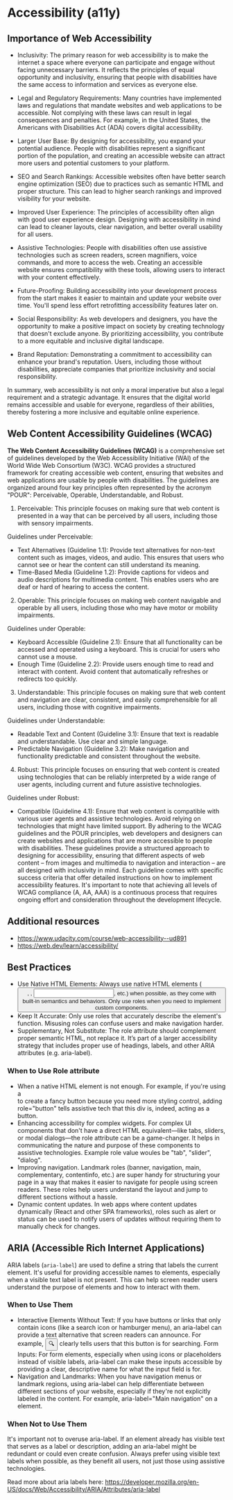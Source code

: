 # Accessibility (a11y)
## Importance of Web Accessibility
* Inclusivity: The primary reason for web accessibility is to make the internet a space where everyone can participate and engage without facing unnecessary barriers. It reflects the principles of equal opportunity and inclusivity, ensuring that people with disabilities have the same access to information and services as everyone else.

* Legal and Regulatory Requirements: Many countries have implemented laws and regulations that mandate websites and web applications to be accessible. Not complying with these laws can result in legal consequences and penalties. For example, in the United States, the Americans with Disabilities Act (ADA) covers digital accessibility.

* Larger User Base: By designing for accessibility, you expand your potential audience. People with disabilities represent a significant portion of the population, and creating an accessible website can attract more users and potential customers to your platform.

* SEO and Search Rankings: Accessible websites often have better search engine optimization (SEO) due to practices such as semantic HTML and proper structure. This can lead to higher search rankings and improved visibility for your website.

* Improved User Experience: The principles of accessibility often align with good user experience design. Designing with accessibility in mind can lead to cleaner layouts, clear navigation, and better overall usability for all users.

* Assistive Technologies: People with disabilities often use assistive technologies such as screen readers, screen magnifiers, voice commands, and more to access the web. Creating an accessible website ensures compatibility with these tools, allowing users to interact with your content effectively.

* Future-Proofing: Building accessibility into your development process from the start makes it easier to maintain and update your website over time. You'll spend less effort retrofitting accessibility features later on.

* Social Responsibility: As web developers and designers, you have the opportunity to make a positive impact on society by creating technology that doesn't exclude anyone. By prioritizing accessibility, you contribute to a more equitable and inclusive digital landscape.

* Brand Reputation: Demonstrating a commitment to accessibility can enhance your brand's reputation. Users, including those without disabilities, appreciate companies that prioritize inclusivity and social responsibility.

In summary, web accessibility is not only a moral imperative but also a legal requirement and a strategic advantage. It ensures that the digital world remains accessible and usable for everyone, regardless of their abilities, thereby fostering a more inclusive and equitable online experience.

## Web Content Accessibility Guidelines (WCAG)
**The Web Content Accessibility Guidelines (WCAG)** is a comprehensive set of guidelines developed by the Web Accessibility Initiative (WAI) of the World Wide Web Consortium (W3C). WCAG provides a structured framework for creating accessible web content, ensuring that websites and web applications are usable by people with disabilities. The guidelines are organized around four key principles often represented by the acronym "POUR": Perceivable, Operable, Understandable, and Robust.

1. Perceivable:
This principle focuses on making sure that web content is presented in a way that can be perceived by all users, including those with sensory impairments.

Guidelines under Perceivable:

- Text Alternatives (Guideline 1.1): Provide text alternatives for non-text content such as images, videos, and audio. This ensures that users who cannot see or hear the content can still understand its meaning.
- Time-Based Media (Guideline 1.2): Provide captions for videos and audio descriptions for multimedia content. This enables users who are deaf or hard of hearing to access the content.

2. Operable:
This principle focuses on making web content navigable and operable by all users, including those who may have motor or mobility impairments.

Guidelines under Operable:
- Keyboard Accessible (Guideline 2.1): Ensure that all functionality can be accessed and operated using a keyboard. This is crucial for users who cannot use a mouse.
- Enough Time (Guideline 2.2): Provide users enough time to read and interact with content. Avoid content that automatically refreshes or redirects too quickly.

3. Understandable:
This principle focuses on making sure that web content and navigation are clear, consistent, and easily comprehensible for all users, including those with cognitive impairments.

Guidelines under Understandable:

- Readable Text and Content (Guideline 3.1): Ensure that text is readable and understandable. Use clear and simple language.
- Predictable Navigation (Guideline 3.2): Make navigation and functionality predictable and consistent throughout the website.
4. Robust:
This principle focuses on ensuring that web content is created using technologies that can be reliably interpreted by a wide range of user agents, including current and future assistive technologies.

Guidelines under Robust:

- Compatible (Guideline 4.1): Ensure that web content is compatible with various user agents and assistive technologies. Avoid relying on technologies that might have limited support.
By adhering to the WCAG guidelines and the POUR principles, web developers and designers can create websites and applications that are more accessible to people with disabilities. These guidelines provide a structured approach to designing for accessibility, ensuring that different aspects of web content – from images and multimedia to navigation and interaction – are all designed with inclusivity in mind. Each guideline comes with specific success criteria that offer detailed instructions on how to implement accessibility features. It's important to note that achieving all levels of WCAG compliance (A, AA, AAA) is a continuous process that requires ongoing effort and consideration throughout the development lifecycle.

## Additional resources
- https://www.udacity.com/course/web-accessibility--ud891
- https://web.dev/learn/accessibility/


## Best Practices
- Use Native HTML Elements: Always use native HTML elements (<button>, <a>, <input>, etc.) when possible, as they come with built-in semantics and behaviors. Only use roles when you need to implement custom components.
- Keep It Accurate: Only use roles that accurately describe the element's function. Misusing roles can confuse users and make navigation harder.
- Supplementary, Not Substitute: The role attribute should complement proper semantic HTML, not replace it. It’s part of a larger accessibility strategy that includes proper use of headings, labels, and other ARIA attributes (e.g. aria-label).

### When to Use Role attribute
- When a native HTML element is not enough. For example, if you're using a <div> to create a fancy button because you need more styling control, adding role="button" tells assistive tech that this div is, indeed, acting as a button.
- Enhancing accessibility for complex widgets. For complex UI components that don't have a direct HTML equivalent—like tabs, sliders, or modal dialogs—the role attribute can be a game-changer. It helps in communicating the nature and purpose of these components to assistive technologies. Example role value woules be "tab", "slider", "dialog".
- Improving navigation. Landmark roles (banner, navigation, main, complementary, contentinfo, etc.) are super handy for structuring your page in a way that makes it easier to navigate for people using screen readers. These roles help users understand the layout and jump to different sections without a hassle.
- Dynamic content updates. In web apps where content updates dynamically (React and other SPA frameworks), roles such as alert or status can be used to notify users of updates without requiring them to manually check for changes.

## ARIA (Accessible Rich Internet Applications)
ARIA labels (`aria-label`) are used to define a string that labels the current element. It's useful for providing accessible names to elements, especially when a visible text label is not present. This can help screen reader users understand the purpose of elements and how to interact with them.

### When to Use Them
- Interactive Elements Without Text: If you have buttons or links that only contain icons (like a search icon or hamburger menu), an aria-label can provide a text alternative that screen readers can announce. For example, <button aria-label="Search">🔍</button> clearly tells users that this button is for searching.
Form Inputs: For form elements, especially when using icons or placeholders instead of visible labels, aria-label can make these inputs accessible by providing a clear, descriptive name for what the input field is for.
- Navigation and Landmarks: When you have navigation menus or landmark regions, using aria-label can help differentiate between different sections of your website, especially if they're not explicitly labeled in the content. For example, aria-label="Main navigation" on a <nav> element.

### When Not to Use Them
It's important not to overuse aria-label. If an element already has visible text that serves as a label or description, adding an aria-label might be redundant or could even create confusion. Always prefer using visible text labels when possible, as they benefit all users, not just those using assistive technologies.

Read more about aria labels here: https://developer.mozilla.org/en-US/docs/Web/Accessibility/ARIA/Attributes/aria-label






